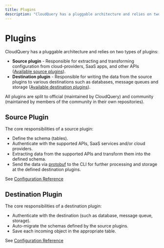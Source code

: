 ```yaml
---
title: Plugins
description: "CloudQuery has a pluggable architecture and relies on two types of plugins: source plugins and destination plugins."
---
```


# Plugins

CloudQuery has a pluggable architecture and relies on two types of plugins:

- **Source plugin** - Responsible for extracting and transforming configuration from cloud-providers, SaaS apps, and other APIs ([Available source plugins](/docs/plugins/sources/overview)).
- **Destination plugin** - Responsible for writing the data from the source plugins to various destinations such as databases, message queues and storage ([Available destination plugins](/docs/plugins/destinations/overview)).

All plugins are split to official (maintained by CloudQuery) and community (maintained by members of the community in their own repositories).

## Source Plugin

The core responsibilities of a source plugin:

- Define the schema (tables).
- Authenticate with the supported APIs, SaaS services and/or cloud providers.
- Extracting data from the supported APIs and transform them into the defined schema.
- Send the data via [protobuf](https://github.com/cloudquery/plugin-sdk/tree/main/internal/pb) to the CLI for further processing and storage at the defined destination plugins.

See [Configuration Reference](../reference/source-spec)

## Destination Plugin

The core responsibilities of a destination plugin:

- Authenticate with the destination (such as database, message queue, storage).
- Auto-migrate the schemas defined by the source plugins.
- Save each incoming object in the appropriate table.

See [Configuration Reference](../reference/destination-spec)
